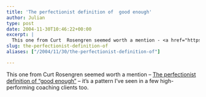 ```yaml
---
title: 'The perfectionist definition of  good enough'
author: Julian
type: post
date: 2004-11-30T10:46:22+00:00
excerpt: |
  This one from Curt  Rosengren seemed worth a mention - <a href="https://curtrosengren.typepad.com/occupationaladventure/2004/11/the_perfectioni.html">The perfectionist definition of "good enough"</a> - it's a pattern I've seen in a few high-performing coaching clients too.
slug: the-perfectionist-definition-of 
aliases: ["/2004/11/30/the-perfectionist-definition-of"]

---
```

This one from Curt Rosengren seemed worth a mention &#8211; [The perfectionist definition of &#8220;good enough&#8221;][1] &#8211; it&#8217;s a pattern I&#8217;ve seen in a few high-performing coaching clients too.

 [1]: https://curtrosengren.typepad.com/occupationaladventure/2004/11/the_perfectioni.html